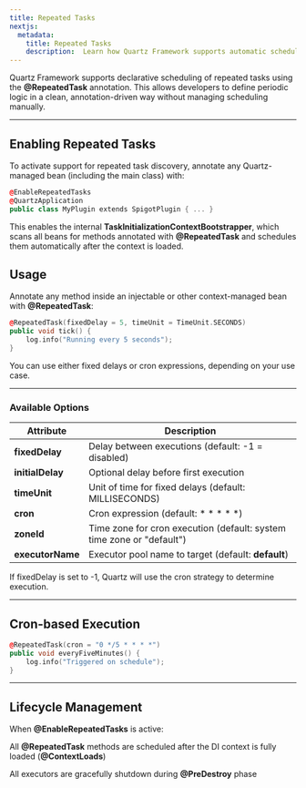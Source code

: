 ```yaml
---
title: Repeated Tasks
nextjs:
  metadata:
    title: Repeated Tasks
    description:  Learn how Quartz Framework supports automatic scheduling of repeated tasks using annotations
---
```


Quartz Framework supports declarative scheduling of repeated tasks using the **@RepeatedTask** annotation. This allows developers to define periodic logic in a clean, annotation-driven way without managing scheduling manually.

---

## Enabling Repeated Tasks

To activate support for repeated task discovery, annotate any Quartz-managed bean (including the main class) with:

```cpp
@EnableRepeatedTasks
@QuartzApplication
public class MyPlugin extends SpigotPlugin { ... }
```

This enables the internal **TaskInitializationContextBootstrapper**, which scans all beans for methods annotated with **@RepeatedTask** and schedules them automatically after the context is loaded.

## Usage

Annotate any method inside an injectable or other context-managed bean with **@RepeatedTask**:

```cpp
@RepeatedTask(fixedDelay = 5, timeUnit = TimeUnit.SECONDS)
public void tick() {
    log.info("Running every 5 seconds");
}
```

You can use either fixed delays or cron expressions, depending on your use case.

---

### Available Options


| Attribute        | Description                                                           |
|------------------|-----------------------------------------------------------------------|
| **fixedDelay**   | Delay between executions (default: -1 = disabled)                     |
| **initialDelay** | Optional delay before first execution                                 |  
| **timeUnit**     | Unit of time for fixed delays (default: MILLISECONDS)                 |
| **cron**         | Cron expression (default: * * * * *)                                  |
| **zoneId**       | Time zone for cron execution (default: system time zone or "default") |
| **executorName** | Executor pool name to target (default: **default**)                   |

If fixedDelay is set to -1, Quartz will use the cron strategy to determine execution.

---

## Cron-based Execution

```cpp
@RepeatedTask(cron = "0 */5 * * * *")
public void everyFiveMinutes() {
    log.info("Triggered on schedule");
}
```

---

## Lifecycle Management

When **@EnableRepeatedTasks** is active:

All **@RepeatedTask** methods are scheduled after the DI context is fully loaded (**@ContextLoads**)

All executors are gracefully shutdown during **@PreDestroy** phase